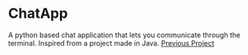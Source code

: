 # ChatApp
A python based chat application that lets you communicate through the terminal. Inspired from a project made in Java. [Previous Project]()
